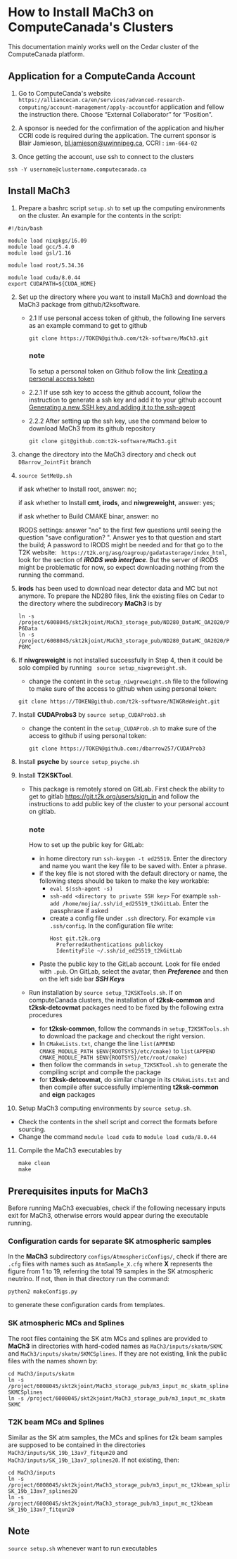 # How to Install MaCh3 on ComputeCanada's Clusters
This documentation mainly works well on the Cedar cluster of the ComputeCanada platform. 
## Application for a ComputeCanda Account
 1. Go to ComputeCanda's website ` https://alliancecan.ca/en/services/advanced-research-computing/account-management/apply-account`for application and fellow the instruction there.
 Choose “External Collaborator” for “Position”.

 2. A sponsor is needed for the confirmation of the application and his/her CCRI code is required during the application. The current sponsor is Blair Jamieson, bl.jamieson@uwinnipeg.ca, CCRI : `imn-664-02`

 3. Once getting the account, use ssh to connect to the clusters
 ```
 ssh -Y username@clustername.computecanada.ca
 ```
## Install MaCh3
1. Prepare a bashrc script `setup.sh` to set up the computing environments on the cluster. An example for the contents in the script:
```
#!/bin/bash

module load nixpkgs/16.09
module load gcc/5.4.0
module load gsl/1.16

module load root/5.34.36

module load cuda/8.0.44
export CUDAPATH=${CUDA_HOME}
```

2. Set up the directory where you want to install MaCh3 and download the MaCh3 package from github/t2ksoftware.
   
    - 2.1 If use personal access token of github, the following line servers as an example command to get to github
      ```
      git clone https://TOKEN@github.com/t2k-software/MaCh3.git
      ``` 
       ### note
       To setup a personal token on Github follow the link [Creating a personal access token](https://docs.github.com/en/authentication/keeping-your-account-and-data-secure/creating-a-personal-access-token)
   
    - 2.2.1 If use ssh key to access the github account, follow the instruction to generate a ssh key and add it to your github account
      [Generating a new SSH key and adding it to the ssh-agent](https://docs.github.com/en/authentication/connecting-to-github-with-ssh/generating-a-new-ssh-key-and-adding-it-to-the-ssh-agent?platform=linux)

    - 2.2.2 After setting up the ssh key, use the command below to download MaCh3 from its github repository
      ```
      git clone git@github.com:t2k-software/MaCh3.git
      ```
   
3. change the directory into the MaCh3 directory and check out `DBarrow_JointFit` branch

4. `source SetMeUp.sh`

    if ask whether to Install root, answer: no;
    
    if ask whether to Install **cmt**, **irods**, and **niwgreweight**, answer: yes;

    if ask whether to Build CMAKE binar, answer: no

    IRODS settings:
    answer "no" to the first few questions until seeing the question "save configuration? ". Answer yes to that question and start the build;
A password to IRODS might be needed and for that go to the T2K website: ` https://t2k.org/asg/oagroup/gadatastorage/index_html`, look for the section of ***iRODS web interface***. 
But the server of iRODS might be problematic for now, so expect downloading nothing from the running the command.

6. **irods** has been used to download near detector data and MC but not anymore. To prepare the ND280 files, link the existing files on Cedar to the directory where the subdirecory **MaCh3** is by   
   ```
   ln -s /project/6008045/skt2kjoint/MaCh3_storage_pub/ND280_DataMC_OA2020/P6Data P6Data
   ln -s /project/6008045/skt2kjoint/MaCh3_storage_pub/ND280_DataMC_OA2020/P6MC P6MC
   ```

7. If **niwgreweight** is not installed successfully in Step 4, then it could be solo compiled by running ` source setup_niwgreweight.sh`.
   - change the content in the `setup_niwgreweight.sh` file to the following to make sure of the access to github when using personal token:
    ```
    git clone https://TOKEN@github.com/t2k-software/NIWGReWeight.git
    ```
8. Install **CUDAProbs3** by `source setup_CUDAProb3.sh`
   - change the content in the `setup_CUDAProb.sh` to make sure of the access to github if using personal token:
     ```
     git clone https://TOKEN@github.com:/dbarrow257/CUDAProb3
     ```

9. Install **psyche** by `source setup_psyche.sh`

10. Install **T2KSKTool**. 
 
    - This package is remotely stored on GitLab. First check the ability to get to gitlab https://git.t2k.org/users/sign_in and follow the instructions to add public key of the cluster to your personal account on gitlab.
      ### note
      How to set up the public key for GitLab:
      - in home directory run `ssh-keygen -t ed25519`. Enter the directory and name you want the key file to be saved with. Enter a phrase.
      - if the key file is not stored with the default directory or name, the following steps should be taken to make the key workable:
        - `eval $(ssh-agent -s)` 
        - `ssh-add <directory to private SSH key>` For example `ssh-add /home/mojia/.ssh/id_ed25519_t2kGitLab`. Enter the passphrase if asked
        - create a config file under `.ssh` directory. For example `vim .ssh/config`. In the configuration file write:
          ```
          Host git.t2k.org
            PreferredAuthentications publickey
            IdentityFile ~/.ssh/id_ed25519_t2kGitLab
          ```  
      - Paste the public key to the GitLab account. Look for file ended with `.pub`. On GitLab, select the avatar, then ***Preference*** and then on the left side bar ***SSH Keys***

    - Run installation by `source setup_T2KSKTools.sh`. If on computeCanada clusters, the installation of **t2ksk-common** and **t2ksk-detcovmat** packages need to be fixed by the following extra procedures
      - for **t2ksk-common**, follow the commands in `setup_T2KSKTools.sh` to download the package and checkout the right version.
      - In `CMakeLists.txt`, change the line `list(APPEND CMAKE_MODULE_PATH $ENV{ROOTSYS}/etc/cmake)` to `list(APPEND CMAKE_MODULE_PATH $ENV{ROOTSYS}/etc/root/cmake)`
      - then follow the commands in `setup_T2KSKTool.sh` to generate the compiling script and compile the package
      - for **t2ksk-detcovmat**, do similar change in its `CMakeLists.txt` and then compile after successfully implementing **t2ksk-common** and **eign** packages
    
11. Setup MaCh3 computing environments by `source setup.sh`.
   - Check the contents in the shell script and correct the formats before sourcing.
   - Change the command `module load cuda` to `module load cuda/8.0.44` 

11. Compile the MaCh3 executables by  
    ```
    make clean
    make
    ```
## Prerequisites inputs for MaCh3
Before running MaCh3 execuables, check if the following necessary inputs exit for MaCh3, otherwise errors would appear during the executable running.

### Configuration cards for separate SK atmospheric samples
In the **MaCh3** subdirectory `configs/AtmosphericConfigs/`, check if there are `.cfg` files with names such as `AtmSample_X.cfg` where **X** represents the figure from 1 to 19, referring the total 19 samples in the SK atmospheric neutrino. If not, then in that directory run the command:
```
python2 makeConfigs.py
```
to generate these configuration cards from templates.

### SK atmospheric MCs and Splines
The root files containing the SK atm MCs and splines are provided to **MaCh3** in directories with hard-coded names as `MaCh3/inputs/skatm/SKMC` and `MaCh3/inputs/skatm/SKMCSplines`. If they are not existing, link the public files with the names shown by:
```
cd MaCh3/inputs/skatm
ln -s /project/6008045/skt2kjoint/MaCh3_storage_pub/m3_input_mc_skatm_spline SKMCSplines
ln -s /project/6008045/skt2kjoint/MaCh3_storage_pub/m3_input_mc_skatm SKMC
```

### T2K beam MCs and Splines
Similar as the SK atm samples, the MCs and splines for t2k beam samples are supposed to be contained in the directories `MaCh3/inputs/SK_19b_13av7_fitqun20` and `MaCh3/inputs/SK_19b_13av7_splines20`. If not existing, then:
```
cd MaCh3/inputs
ln -s /project/6008045/skt2kjoint/MaCh3_storage_pub/m3_input_mc_t2kbeam_spline SK_19b_13av7_splines20
ln -s /project/6008045/skt2kjoint/MaCh3_storage_pub/m3_input_mc_t2kbeam SK_19b_13av7_fitqun20 
```


## Note
`source setup.sh` whenever want to run executables
